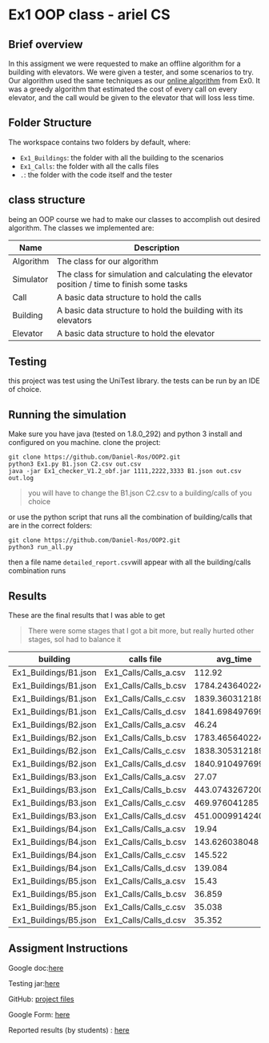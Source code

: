 # Ex1 OOP class - ariel CS

## Brief overview

In this assigment we were requested to make an offline algorithm for a building with elevators. We were given a tester,
and some scenarios to try. Our algorithm used the same techniques as our
[online algorithm](https://github.com/Daniel-Ros/ex0/) from Ex0. It was a greedy algorithm that estimated the cost of
every call on every elevator, and the call would be given to the elevator that will loss less time.

## Folder Structure

The workspace contains two folders by default, where:

- `Ex1_Buildings`: the folder with all the building to the scenarios
- `Ex1_Calls`: the folder with all the calls files
- `.`: the folder with the code itself and the tester

## class structure

being an OOP course we had to make our classes to accomplish out desired algorithm. The classes we implemented are:

|Name|Description|
|----|---|
|Algorithm|The class for our algorithm|
|Simulator|The class for simulation and calculating the elevator position / time to finish some tasks|
|Call|A basic data structure to hold the calls|
|Building|A basic data structure to hold the building with its elevators|
|Elevator|A basic data structure to hold the elevator|

## Testing

this project was test using the UniTest library. the tests can be run by an IDE of choice.

## Running the simulation

Make sure you have java (tested on 1.8.0_292) and python 3 install and configured on you machine. clone the project:

    git clone https://github.com/Daniel-Ros/OOP2.git
    python3 Ex1.py B1.json C2.csv out.csv
    java -jar Ex1_checker_V1.2_obf.jar 1111,2222,3333 B1.json out.csv out.log

> you will have to change the B1.json C2.csv to a building/calls of you choice

or use the python script that runs all the combination of building/calls that are in the correct folders:

    git clone https://github.com/Daniel-Ros/OOP2.git
    python3 run_all.py

then a file name `detailed_report.csv`will appear with all the building/calls combination runs

## Results

These are the final results that I was able to get
> There were some stages that I got a bit more, but really hurted other stages, soI had to balance it

|building| calls file| avg_time| uncompleted_calls| certificate|
|---|-----|----|----|----|
|Ex1_Buildings/B1.json|Ex1_Calls/Calls_a.csv|112.92|0|-254611173|
|Ex1_Buildings/B1.json|Ex1_Calls/Calls_b.csv|1784.24364022404|963|-4812623036|
|Ex1_Buildings/B1.json|Ex1_Calls/Calls_c.csv|1839.36031218997|958|-4474949366|
|Ex1_Buildings/B1.json|Ex1_Calls/Calls_d.csv|1841.69849769995|950|-4422944342|
|Ex1_Buildings/B2.json|Ex1_Calls/Calls_a.csv|46.24|0|-290936543|
|Ex1_Buildings/B2.json|Ex1_Calls/Calls_b.csv|1783.46564022404|963|-4813976071|
|Ex1_Buildings/B2.json|Ex1_Calls/Calls_c.csv|1838.30531218997|958|-4470029667|
|Ex1_Buildings/B2.json|Ex1_Calls/Calls_d.csv|1840.91049769995|950|-4427977959|
|Ex1_Buildings/B3.json|Ex1_Calls/Calls_a.csv|27.07|0|-497943606|
|Ex1_Buildings/B3.json|Ex1_Calls/Calls_b.csv|443.074326720002|140|-1129010868|
|Ex1_Buildings/B3.json|Ex1_Calls/Calls_c.csv|469.976041285|37|-2024339219|
|Ex1_Buildings/B3.json|Ex1_Calls/Calls_d.csv|451.000991424002|64|-1156741974|
|Ex1_Buildings/B4.json|Ex1_Calls/Calls_a.csv|19.94|0|-466195294|
|Ex1_Buildings/B4.json|Ex1_Calls/Calls_b.csv|143.626038048|1|-89100201|
|Ex1_Buildings/B4.json|Ex1_Calls/Calls_c.csv|145.522|0|-100150008|
|Ex1_Buildings/B4.json|Ex1_Calls/Calls_d.csv|139.084|0|-79484006|
|Ex1_Buildings/B5.json|Ex1_Calls/Calls_a.csv|15.43|0|-456579370|
|Ex1_Buildings/B5.json|Ex1_Calls/Calls_b.csv|36.859|0|-524830233|
|Ex1_Buildings/B5.json|Ex1_Calls/Calls_c.csv|35.038|0|-521468334|
|Ex1_Buildings/B5.json|Ex1_Calls/Calls_d.csv|35.352|0|-521468334|

## Assigment Instructions

Google doc:[here](https://docs.google.com/document/d/1D4aW2vRaKjwtSBY1gDyCC6SNRE5TRGwMerGIXUMkI_Y/edit?usp=sharing)

Testing jar:[here](https://github.com/benmoshe/OOP_2021/tree/main/Assignments/Ex1/libs)

GitHub: [project files](https://github.com/benmoshe/OOP_2021/tree/main/Assignments/Ex1)

Google
Form: [here](https://docs.google.com/forms/d/e/1FAIpQLSffojCP9ftLSlk58_opDf-OpcLXvmuYzoQ3N_EQGtfozXjfjA/viewform?usp=sf_link)

Reported results (by
students) : [here](https://docs.google.com/spreadsheets/d/1fyFWvU_8d8UeaiUdyDujfgvt2dMs2mzzLd9QgUb33Wc/edit?usp=sharing)